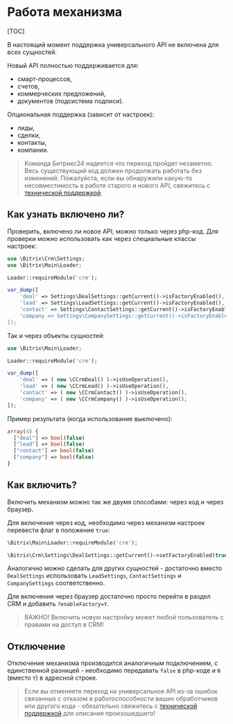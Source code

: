 # Работа механизма

[TOC]

В настоящий момент поддержка универсального API не включена для всех сущностей.

Новый API полностью поддерживается для:
- смарт-процессов,
- счетов,
- коммерческих предложений,
- документов (подсистема подписи).

Опциональная поддержка (зависит от настроек):
- лиды,
- сделки,
- контакты,
- компании.

> Команда Битрикс24 надеется что переход пройдет незаметно. Весь существующий код должен продолжать работать без изменений. Пожалуйста, если вы обнаружили какую-то несовместимость в работе старого и нового API, свяжитесь с [технической поддержкой](https://www.1c-bitrix.ru/support/index.php).

## Как узнать включено ли?

Проверить, включено ли новое API, можно только через php-код.
Для проверки можно использовать как через специальные классы настроек:
```php
use \Bitrix\Crm\Settings;
use \Bitrix\Main\Loader;

Loader::requireModule('crm');

var_dump([
    'deal' => Settings\DealSettings::getCurrent()->isFactoryEnabled(),
    'lead' => Settings\LeadSettings::getCurrent()->isFactoryEnabled(),
    'contact' => Settings\ContactSettings::getCurrent()->isFactoryEnabled(),
    'company => Settings\CompanySettings::getCurrent()->isFactoryEnabled(),
]);
```

Так и через объекты сущностей:

```php
use \Bitrix\Main\Loader;

Loader::requireModule('crm');

var_dump([
    'deal' => ( new \CCrmDeal() )->isUseOperation(),
    'lead' => ( new \CCrmLead() )->isUseOperation(),
    'contact' => ( new \CCrmContact() )->isUseOperation(),
    'company' => ( new \CCrmCompany() )->isUseOperation(),
]);
```

Пример результата (когда использование выключено):
```php
array(4) {
  ["deal"] => bool(false)
  ["lead"] => bool(false)
  ["contact"] => bool(false)
  ["company"] => bool(false)
}
```

## Как включить?

Включить механизм можно так же двумя способами: через код и через браузер.

Для включения через код, необходимо через механизм настроек перевести флаг в положение `true`:

```php
\Bitrix\Main\Loader::requireModule('crm');

\Bitrix\Crm\Settings\DealSettings::getCurrent()->setFactoryEnabled(true);
```

Аналогично можно сделать для других сущностей - достаточно вместо `DealSettings` использовать `LeadSettings`, `ContactSettings` и `CompanySettings` соответственно.

Для включения через браузер достаточно просто перейти в раздел CRM и добавить `?enableFactory=Y`.

>ВАЖНО! Включить новую настройку может любой пользователь с правами на доступ в CRM!

## Отключение

Отключение механизма производится аналогичным подключением, с единственной разницей - необходимо передавать `false` в php-коде и `N` (вместо `Y`) в адресной строке.

>Если вы отменяете переход на универсальное API из-за ошибок связанных с отказом в работоспособности ваших обработчиков или другого кода - обязательно свяжитесь с [технической поддержкой](https://www.1c-bitrix.ru/support/index.php) для описания произошедшего!